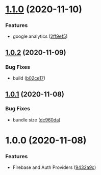 # [1.1.0](https://github.com/monx-dev/default-providers/compare/v1.0.2...v1.1.0) (2020-11-10)


### Features

* google analytics ([2ff9ef5](https://github.com/monx-dev/default-providers/commit/2ff9ef5bd533196e2c4fe02d7bf49dc0f8846dc9))

## [1.0.2](https://github.com/monx-dev/default-providers/compare/v1.0.1...v1.0.2) (2020-11-09)


### Bug Fixes

* build ([b02ce17](https://github.com/monx-dev/default-providers/commit/b02ce17c986cff3723c4003c31c208940fe40050))

## [1.0.1](https://github.com/monx-dev/default-providers/compare/v1.0.0...v1.0.1) (2020-11-08)


### Bug Fixes

* bundle size ([dc960da](https://github.com/monx-dev/default-providers/commit/dc960da01f6b6d5807d8fe6aa35e31ab795883e2))

# 1.0.0 (2020-11-08)


### Features

* Firebase and Auth Providers ([9432a9c](https://github.com/monx-dev/default-providers/commit/9432a9c24742d13cd2091819700a78c1e92933cc))
